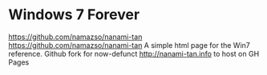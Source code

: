 # Windows 7 Forever
https://github.com/namazso/nanami-tan https://github.com/namazso/nanami-tan A simple html page for the Win7 reference. Github fork for now-defunct http://nanami-tan.info to host on GH Pages
